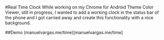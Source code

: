 #Real Time Clock
While working on my Chrome for Android Theme Color Viewer, still in progress, I wanted to add a working clock in the status bar of the phone and I got carried away and create this functionality with a nice background.

##Demo
(manuelvargas.me/time)[manuelvargas.me/time]